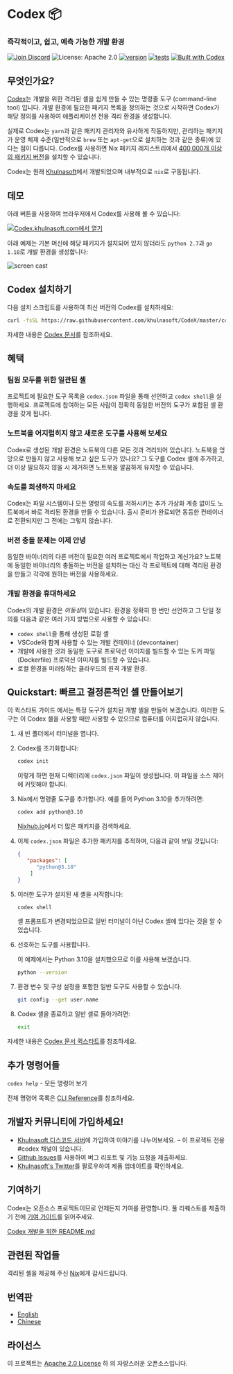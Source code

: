 # Codex 📦

### 즉각적이고, 쉽고, 예측 가능한 개발 환경

[![Join Discord](https://img.shields.io/discord/903306922852245526?color=7389D8&label=discord&logo=discord&logoColor=ffffff)](https://discord.gg/khulnasoft) ![License: Apache 2.0](https://img.shields.io/github/license/khulnasoft/codex) [![version](https://img.shields.io/github/v/release/khulnasoft/codex?color=green&label=version&sort=semver)](https://github.com/khulnasoft/codex/releases) [![tests](https://github.com/khulnasoft/codex/actions/workflows/cli-post-release.yml/badge.svg)](https://github.com/khulnasoft/codex/actions/workflows/cli-release.yml?branch=main) [![Built with Codex](https://www.khulnasoft/img/codex/shield_galaxy.svg)](https://www.khulnasoft/codex/docs/contributor-quickstart/)

## 무엇인가요?

[Codex](https://www.khulnasoft/codex/)는 개발을 위한 격리된 셸을 쉽게 만들 수 있는 명령줄 도구 (command-line tool) 입니다. 개발 환경에 필요한 패키지 목록을 정의하는 것으로 시작하면 Codex가 해당 정의를 사용하여 애플리케이션 전용 격리 환경을 생성합니다. 

실제로 Codex는 `yarn`과 같은 패키지 관리자와 유사하게 작동하지만, 관리하는 패키지가 운영 체제 수준(일반적으로 `brew` 또는 `apt-get`으로 설치하는 것과 같은 종류)에 있다는 점이 다릅니다. Codex를 사용하면 Nix 패키지 레지스트리에서 [400,000개 이상의 패키지 버전](https://www.nixhub.io)을 설치할 수 있습니다. 

Codex는 원래 [Khulnasoft](https://www.khulnasoft)에서 개발되었으며 내부적으로 `nix`로 구동됩니다.  

## 데모

아래 버튼을 사용하여 브라우저에서 Codex를 사용해 볼 수 있습니다:

[![Codex.khulnasoft.com에서 열기](https://www.khulnasoft/img/codex/open-in-codex.svg)](https://codex.khulnasoft.com/new)

아래 예제는 기본 머신에 해당 패키지가 설치되어 있지 않더라도 `python 2.7`과 `go 1.18`로 개발 환경을 생성합니다:

![screen cast](https://user-images.githubusercontent.com/279789/186491771-6b910175-18ec-4c65-92b0-ed1a91bb15ed.svg)

## Codex 설치하기

다음 설치 스크립트를 사용하여 최신 버전의 Codex를 설치하세요:

```sh
curl -fsSL https://raw.githubusercontent.com/khulnasoft/CodeX/master/codex | bash
```

자세한 내용은 [Codex 문서](https://www.khulnasoft/codex/docs/installing_codex/)를 참조하세요.

## 혜택

### 팀원 모두를 위한 일관된 셸

프로젝트에 필요한 도구 목록을 `codex.json` 파일을 통해 선언하고 `codex shell`을 실행하세요. 프로젝트에 참여하는 모든 사람이 정확히 동일한 버전의 도구가 포함된 셸 환경을 갖게 됩니다.

### 노트북을 어지럽히지 않고 새로운 도구를 사용해 보세요

Codex로 생성된 개발 환경은 노트북의 다른 모든 것과 격리되어 있습니다. 노트북을 엉망으로 만들지 않고 사용해 보고 싶은 도구가 있나요? 그 도구를 Codex 셸에 추가하고, 더 이상 필요하지 않을 시 제거하면 노트북을 깔끔하게 유지할 수 있습니다.

### 속도를 희생하지 마세요

Codex는 파일 시스템이나 모든 명령의 속도를 저하시키는 추가 가상화 계층 없이도 노트북에서 바로 격리된 환경을 만들 수 있습니다. 출시 준비가 완료되면 동등한 컨테이너로 전환되지만 그 전에는 그렇지 않습니다.

### 버젼 충돌 문제는 이제 안녕

동일한 바이너리의 다른 버전이 필요한 여러 프로젝트에서 작업하고 계신가요? 노트북에 동일한 바이너리의 충돌하는 버전을 설치하는 대신 각 프로젝트에 대해 격리된 환경을 만들고 각각에 원하는 버전을 사용하세요.

### 개발 환경을 휴대하세요

Codex의 개발 환경은 *이동성*이 있습니다. 환경을 정확히 한 번만 선언하고 그 단일 정의를 다음과 같은 여러 가지 방법으로 사용할 수 있습니다:

+ `codex shell`을 통해 생성된 로컬 셸
+ VSCode와 함께 사용할 수 있는 개발 컨테이너 (devcontainer)
+ 개발에 사용한 것과 동일한 도구로 프로덕션 이미지를 빌드할 수 있는 도커 파일(Dockerfile) 프로덕션 이미지를 빌드할 수 있습니다.
+ 로컬 환경을 미러링하는 클라우드의 원격 개발 환경.

## Quickstart: 빠르고 결정론적인 셸 만들어보기

이 퀵스타트 가이드 에서는 특정 도구가 설치된 개발 셸을 만들어 보겠습니다. 이러한 도구는 이 Codex 셸을 사용할 때만 사용할 수 있으므로 컴퓨터를 어지럽히지 않습니다.

1. 새 빈 폴더에서 터미널을 엽니다.

2. Codex를 초기화합니다:

   ```bash
   codex init
   ```

   이렇게 하면 현재 디렉터리에 `codex.json` 파일이 생성됩니다. 이 파일을 소스 제어에 커밋해야 합니다.

3. Nix에서 명령줄 도구를 추가합니다. 예를 들어 Python 3.10을 추가하려면:

   ```bash
   codex add python@3.10
   ```

   [Nixhub.io](https://www.nixhub.io)에서 더 많은 패키지를 검색하세요.

4. 이제 `codex.json` 파일은 추가한 패키지를 추적하며, 다음과 같이 보일 것입니다:

   ```json
   {
      "packages": [
         "python@3.10"
       ]
   }
   ```

5. 이러한 도구가 설치된 새 셸을 시작합니다:

   ```bash
   codex shell
   ```

   셸 프롬프트가 변경되었으므로 일반 터미널이 아닌 Codex 셸에 있다는 것을 알 수 있습니다.

6. 선호하는 도구를 사용합니다.

   이 예제에서는 Python 3.10을 설치했으므로 이를 사용해 보겠습니다.

   ```bash
   python --version
   ```

7. 환경 변수 및 구성 설정을 포함한 일반 도구도 사용할 수 있습니다.

   ```bash
   git config --get user.name
   ```

8. Codex 셸을 종료하고 일반 셸로 돌아가려면:

   ```bash
   exit
   ```

자세한 내용은 [Codex 문서 퀵스타트](https://www.khulnasoft/codex/docs/quickstart/)를 참조하세요.

## 추가 명령어들

`codex help` - 모든 명령어 보기

전체 명령어 목록은 [CLI Reference](https://www.khulnasoft/codex/docs/cli_reference/codex/)를 참조하세요.

## 개발자 커뮤니티에 가입하세요!

+ [Khulnasoft 디스코드 서버](https://discord.gg/khulnasoft)에 가입하여 이야기를 나누어보세요. – 이 프로젝트 전용 #codex 채널이 있습니다.
+ [Github Issues](https://github.com/khulnasoft/codex/issues)를 사용하여 버그 리포트 및 기능 요청을 제출하세요.
+ [Khulnasoft's Twitter](https://twitter.com/khulnasoft_com)를 팔로우하여 제품 업데이트를 확인하세요. 

## 기여하기

Codex는 오픈소스 프로젝트이므로 언제든지 기여를 환영합니다. 풀 리퀘스트를 제출하기 전에 [기여 가이드](../../CONTRIBUTING.md)를 읽어주세요. 

[Codex 개발을 위한 README.md](../../codex.md)

## 관련된 작업들

격리된 셸을 제공해 주신 [Nix](https://nixos.org/)에게 감사드립니다.

## 번역판

+ [English](https://github.com/khulnasoft/codex/blob/main/README.md)
+ [Chinese](README-zh-CN.md)

## 라이선스

이 프로젝트는 [Apache 2.0 License](https://github.com/khulnasoft/codex/blob/main/LICENSE) 하 의 자랑스러운 오픈소스입니다.
